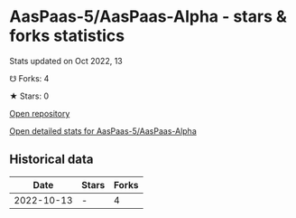 # AasPaas-5/AasPaas-Alpha - stars & forks statistics

Stats updated on Oct 2022, 13

☋ Forks: 4

★ Stars: 0

[Open repository](https://github.com/AasPaas-5/AasPaas-Alpha)

[Open detailed stats for AasPaas-5/AasPaas-Alpha](https://reviewgithub.com/rep/AasPaas-5/AasPaas-Alpha)

## Historical data
| Date | Stars | Forks |
|------|-------|-------|
| 2022-10-13 | - | 4 | 

